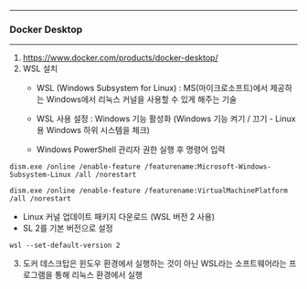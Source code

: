 -----
### Docker Desktop
-----
1. https://www.docker.com/products/docker-desktop/
2. WSL 설치
   - WSL (Windows Subsystem for Linux) : MS(마이크로소프트)에서 제공하는 Windows에서 리눅스 커널을 사용할 수 있게 해주는 기술
   - WSL 사용 설정 : Windows 기능 활성화 (Windows 기능 켜기 / 끄기 -  Linux 용 Windows 하위 시스템을 체크)
  
   - Windows PowerShell 관리자 권한 실행 후 명령어 입력
```
dism.exe /online /enable-feature /featurename:Microsoft-Windows-Subsystem-Linux /all /norestart

```
```
dism.exe /online /enable-feature /featurename:VirtualMachinePlatform /all /norestart
```

   - Linux 커널 업데이트 패키지 다운로드 (WSL 버전 2 사용)
   - SL 2를 기본 버전으로 설정
```
wsl --set-default-version 2
```

3. 도커 데스크탑은 윈도우 환경에서 실행하는 것이 아닌 WSL라는 소프트웨어라는 프로그램을 통해 리눅스 환경에서 실행
